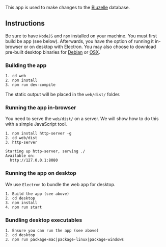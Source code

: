 This app is used to make changes to the [Bluzelle](https://bluzelle.com/) database.


## Instructions

Be sure to have `NodeJS` and `npm` installed on your machine. You must first build be app (see below). Afterwards, you have the option of running it in-browser or on desktop with Electron. You may also choose to download pre-built desktop binaries for [Debian](https://bluzelle.jfrog.io/bluzelle/list/debian-local/pool/) or [OSX](https://bluzelle.jfrog.io/bluzelle/list/OSX/).


### Building the app

```
1. cd web
2. npm install
3. npm run dev-compile
```

The static output will be placed in the `web/dist/` folder.


### Running the app in-browser

You need to serve the `web/dist/` on a server. We will show how to do this with a simple JavaScript tool.

```
1. npm install http-server -g
2. cd web/dist
3. http-server

Starting up http-server, serving ./
Available on:
  http://127.0.0.1:8080
```


### Running the app on desktop

We use `Electron` to bundle the web app for desktop.

```
1. Build the app (see above)
2. cd desktop
3. npm install
4. npm run start
```


### Bundling desktop executables 

```
1. Ensure you can run the app (see above)
2. cd desktop
3. npm run package-mac|package-linux|package-windows
```
